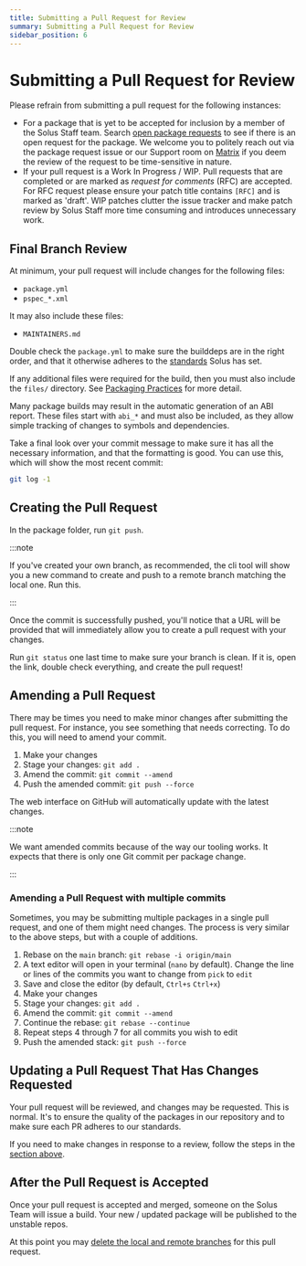 ```yaml
---
title: Submitting a Pull Request for Review
summary: Submitting a Pull Request for Review
sidebar_position: 6
---
```


# Submitting a Pull Request for Review

Please refrain from submitting a pull request for the following instances:

- For a package that is yet to be accepted for inclusion by a member of the Solus Staff team. Search [open package requests](https://github.com/getsolus/packages/issues?q=label%3A%22Package+Request%22) to see if there is an open request for the package.
  We welcome you to politely reach out via the package request issue or our Support room on [Matrix](/docs/user/contributing/getting-involved#matrix-chat) if you deem the review of the request to be time-sensitive in nature.
- If your pull request is a Work In Progress / WIP. Pull requests that are completed or are marked as *request for comments* (RFC) are accepted. For RFC request please ensure your patch title contains `[RFC]` and is marked as 'draft'. WIP patches clutter the issue tracker and make patch review by Solus Staff more time consuming and introduces unnecessary work.

## Final Branch Review

At minimum, your pull request will include changes for the following files:

- `package.yml`
- `pspec_*.xml`

It may also include these files:

- `MAINTAINERS.md`

Double check the `package.yml` to make sure the builddeps are in the right order, and that it otherwise adheres to the [standards](package.yml.md) Solus has set.

If any additional files were required for the build, then you must also include the `files/` directory. See [Packaging Practices](packaging-practices.md) for more detail.

Many package builds may result in the automatic generation of an ABI report. These files start with `abi_*` and must also be included, as they allow simple tracking of changes to symbols and dependencies.

Take a final look over your commit message to make sure it has all the necessary information, and that the formatting is good. You can use this, which will show the most recent commit:

```bash
git log -1
```

## Creating the Pull Request

In the package folder, run `git push`.

:::note

If you've created your own branch, as recommended, the cli tool will show you a new command to create and push to a remote branch matching the local one. Run this.

:::

Once the commit is successfully pushed, you'll notice that a URL will be provided that will immediately allow you to create a pull request with your changes.

Run `git status` one last time to make sure your branch is clean. If it is, open the link, double check everything, and create the pull request!

## Amending a Pull Request

There may be times you need to make minor changes after submitting the pull request. For instance, you see something that needs correcting. To do this, you will need to amend your commit.

1. Make your changes
2. Stage your changes: `git add .`
3. Amend the commit: `git commit --amend`
4. Push the amended commit: `git push --force`

The web interface on GitHub will automatically update with the latest changes.

:::note

We want amended commits because of the way our tooling works. It expects that there is only one Git commit per package change.

:::

### Amending a Pull Request with multiple commits

Sometimes, you may be submitting multiple packages in a single pull request, and one of them might need changes. The process is very similar to the above steps, but with a couple of additions.

1. Rebase on the `main` branch: `git rebase -i origin/main`
2. A text editor will open in your terminal (`nano` by default). Change the line or lines of the commits you want to change from `pick` to `edit`
3. Save and close the editor (by default, `Ctrl+s` `Ctrl+x`)
4. Make your changes
5. Stage your changes: `git add .`
6. Amend the commit: `git commit --amend`
7. Continue the rebase: `git rebase --continue`
8. Repeat steps 4 through 7 for all commits you wish to edit
9. Push the amended stack: `git push --force`

## Updating a Pull Request That Has Changes Requested

Your pull request will be reviewed, and changes may be requested. This is normal. It's to ensure the quality of the packages in our repository and to make sure each PR adheres to our standards.

If you need to make changes in response to a review, follow the steps in the [section above](#amending-a-pull-request).

## After the Pull Request is Accepted

Once your pull request is accepted and merged, someone on the Solus Team will issue a build. Your new / updated package will be published to the unstable repos.

At this point you may [delete the local and remote branches](git-basics#deleting-your-branch-after-a-pull-request-is-merged) for this pull request.